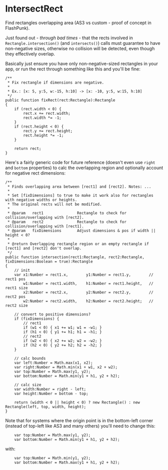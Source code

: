 IntersectRect
=============

Find rectangles overlapping area (AS3 vs custom - proof of concept in FlashPunk).


Just found out - _through bad times_ - that the rects involved in `Rectangle.intersection()` (and `intersects()`) calls
must guarantee to have non-negative sizes, otherwise no collision will be detected, even though they effectively overlap.

Basically just ensure you have only non-negative-sized rectangles in your app, or run the rect through something like this and you'll be fine:

```as3
/**
 * Fix rectangle if dimensions are negative.
 * 
 * Ex.: [x: 5, y:5, w:-15, h:10] -> [x: -10, y:5, w:15, h:10]
 */
public function fixRect(rect:Rectangle):Rectangle 
{
	if (rect.width < 0) {
		rect.x += rect.width;
		rect.width *= -1;
	}
	if (rect.height < 0) {
		rect.y += rect.height;
		rect.height *= -1;
	}
	
	return rect;
}
```

Here's a fairly generic code for future reference (doesn't even use `right` and `bottom` properties) to 
calc the overlapping region and optionally account for negative rect dimensions:

```as3
/**
 * Finds overlapping area between [rect1] and [rect2]. Notes: ...
 * 
 * Set [fixDimensions] to true to make it work also for rectangles with negative widths or heights.
 * The original rects will not be modified.
 * 
 * @param	rect1				Rectangle to check for collision/overlapping with [rect2].
 * @param	rect2				Rectangle to check for collision/overlapping with [rect1].
 * @param	fixDimensions		Adjust dimensions & pos if width || height < 0?
 * 
 * @return Overlapping rectangle region or an empty rectangle if [rect1] and [rect2] don't overlap.
 */
public function intersection(rect1:Rectangle, rect2:Rectangle, fixDimensions:Boolean = true):Rectangle 
{
	// init
	var x1:Number = rect1.x, 		y1:Number = rect1.y,		// rect1 pos
		w1:Number = rect1.width, 	h1:Number = rect1.height,	// rect1 size
		x2:Number = rect2.x, 		y2:Number = rect2.y,		// rect2 pos
		w2:Number = rect2.width, 	h2:Number = rect2.height;	// rect2 size
		
	// convert to positive dimensions?
	if (fixDimensions) {
		// rect1
		if (w1 < 0) { x1 += w1; w1 = -w1; }
		if (h1 < 0) { y1 += h1; h1 = -h1; }
		// rect2
		if (w2 < 0) { x2 += w2; w2 = -w2; }
		if (h2 < 0) { y2 += h2; h2 = -h2; }
	}
	
	// calc bounds
	var left:Number = Math.max(x1, x2);
	var right:Number = Math.min(x1 + w1, x2 + w2);
	var top:Number = Math.max(y1, y2);
	var bottom:Number = Math.min(y1 + h1, y2 + h2);
	
	// calc size
	var width:Number = right - left;
	var height:Number = bottom - top;
	
	return (width < 0 || height < 0) ? new Rectangle() : new Rectangle(left, top, width, height);
}
```


Note that for systems where the origin point is in the bottom-left corner
(instead of top-left like AS3 and many others) you'll need to change this:

```as3
	var top:Number = Math.max(y1, y2);
	var bottom:Number = Math.min(y1 + h1, y2 + h2);
```

with:

```as3
	var top:Number = Math.min(y1, y2);
	var bottom:Number = Math.max(y1 + h1, y2 + h2);
```
